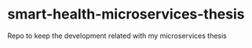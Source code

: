# smart-health-microservices-thesis
Repo to keep the development related with my microservices thesis
